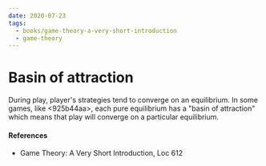 ```yaml
---
date: 2020-07-23
tags:
  - books/game-theory-a-very-short-introduction
  - game-theory
---
```


# Basin of attraction
During play, player's strategies tend to converge on an equilibrium. In some games, like <925b44aa>,
each pure equilibrium has a "basin of attraction" which means that play will converge on a
particular equilibrium.

#### References
- Game Theory: A Very Short Introduction, Loc 612
